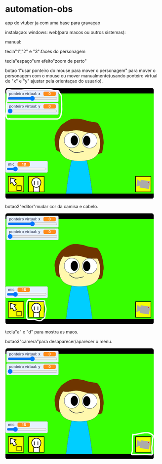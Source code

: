 # automation-obs
app de vtuber ja com uma base para gravaçao

instalaçao:
windows:
web(para macos ou outros sistemas): 

manual:

tecla"1","2" e "3":faces do personagem

tecla"espaço"um efeito"zoom de perto"

botao 1"usar ponteiro do mouse para mover o personagem" para mover o personagem com o mouse ou mover manualmente(usando ponteiro virtual de "x" e "y" ajustar pela orientaçao do usuario).


![print1](https://raw.githubusercontent.com/matheussouzadejesus10/automation-obs/refs/heads/main/Captura%20de%20tela%202025-06-14%20092949.png)

botao2"editor"mudar cor da camisa e cabelo.


![print2](https://raw.githubusercontent.com/matheussouzadejesus10/automation-obs/refs/heads/main/Captura%20de%20tela%202025-06-14%200929493.png)

tecla"a" e "d" para mostra as maos.

botao3"camera"para desaparecer/aparecer o menu.


![print3](https://raw.githubusercontent.com/matheussouzadejesus10/automation-obs/refs/heads/main/Captura%20de%20tela%202025-06-14%200929494.png)

